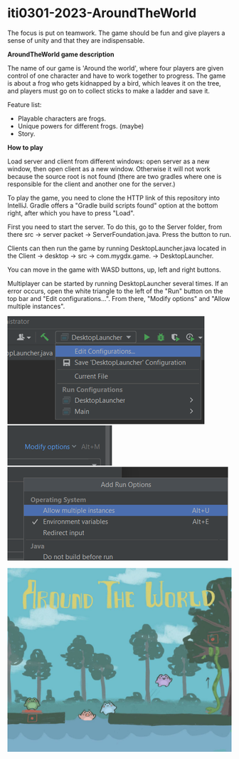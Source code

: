 # iti0301-2023-AroundTheWorld

The focus is put on teamwork.
The game should be fun and give players a sense of unity and that they are indispensable.

**AroundTheWorld game description**

The name of our game is 'Around the world', where four players are given control of one character and have to work together to progress. 
The game is about a frog who gets kidnapped by a bird, which leaves it on the tree, and players must go on to collect sticks to make a ladder and save it. 

Feature list:
- Playable characters are frogs.
- Unique powers for different frogs. (maybe)
- Story.


**How to play**

Load server and client from different windows: open server as a new window, then open client as a new window. Otherwise it will not work because the source root is not found (there are two gradles where one is responsible for the client and another one for the server.)

To play the game, you need to clone the HTTP link of this repository into IntelliJ. Gradle offers a "Gradle build scripts found" option at the bottom right, after which you have to press "Load".

First you need to start the server. To do this, go to the Server folder, from there src -> server packet -> ServerFoundation.java. Press the button to run.

Clients can then run the game by running DesktopLauncher.java located in the Client -> desktop -> src -> com.mygdx.game. -> DesktopLauncher.

You can move in the game with WASD buttons, up, left and right buttons.

Multiplayer can be started by running DesktopLauncher several times. If an error occurs, open the white triangle to the left of the "Run" button on the top bar and "Edit configurations...". From there, "Modify options" and "Allow multiple instances".

![image](image.png)
![image](mpodify-optiobns.png)
![image](multiplayer-screens.png)

![image](images/photo_2023-02-12_16-29-44.jpg)
